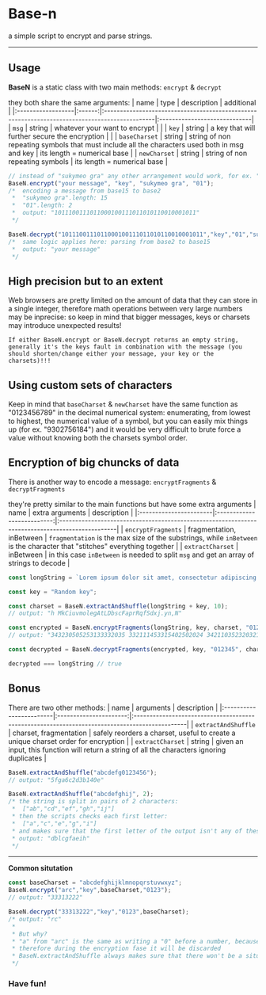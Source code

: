 
# Base-n
a simple script to encrypt and parse strings.

---

## Usage
**BaseN** is a static class with two main methods: ```encrypt``` & ```decrypt```

they both share the same arguments:
| name              |  type  | description                                                                                   | additional                   |
|:------------------|:------:|:----------------------------------------------------------------------------------------------|:-----------------------------|
| ```msg```         | string | whatever your want to encrypt                                                                 |                              |
| ```key```         | string | a key that will further secure the encryption                                                 |                              |
| ```baseCharset``` | string | string of non repeating symbols that must include all the characters used both in msg and key | its length = numerical base  |
| ```newCharset```  | string | string of non repeating symbols                                                               | its length = numerical base  |

```js
// instead of "sukymeo gra" any other arrangement would work, for ex. " aegkmorsuy" BUT with a different output!!
BaseN.encrypt("your message", "key", "sukymeo gra", "01");
/*  encoding a message from base15 to base2
 *  "sukymeo gra".length: 15
 *  "01".length: 2
 *  output: "1011100111011000100111011010110010001011"
 */

BaseN.decrypt("1011100111011000100111011010110010001011","key","01","sukymeo gra");
/*  same logic applies here: parsing from base2 to base15
 *  output: "your message"
 */
```

## High precision but to an extent
Web browsers are pretty limited on the amount of data that they can store in a single integer, therefore math operations between very large numbers may be inprecise: so keep in mind that bigger messages, keys or charsets may introduce unexpected results!

```If either BaseN.encrypt or BaseN.decrypt returns an empty string, generally it's the keys fault in combination with the message (you should shorten/change either your message, your key or the charsets)!!!```

## Using custom sets of characters
Keep in mind that ```baseCharset``` & ```newCharset``` have the same function as "0123456789" in the decimal numerical system: enumerating, from lowest to highest, the numerical value of a symbol, but you can easily mix things up (for ex. "9302756184") and it would be very difficult to brute force a value without knowing both the charsets symbol order.

## Encryption of big chuncks of data
There is another way to encode a message: ```encryptFragments``` & ```decryptFragments```

they're pretty similar to the main functions but have some extra arguments
| name                   | extra arguments            | description                                                                                     |
|:-----------------------|:--------------------------:|:------------------------------------------------------------------------------------------------|
| ```encryptFragments``` | fragmentation, inBetween   | ```fragmentation``` is the max size of the substrings, while ```inBetween``` is the character that "stitches" everything together |
| ```extractCharset```   | inBetween                  | in this case ```inBetween``` is needed to split ```msg``` and get an array of strings to decode |
```js
const longString = `Lorem ipsum dolor sit amet, consectetur adipiscing elit. Mauris hendrerit, enim et tempus cursus, magna nisi ullamcorper ipsum, vitae facilisis elit neque sed justo. Cras laoreet, erat non dignissim interdum, sapien mi sagittis ante, in sagittis nulla ligula sit amet augue. Morbi laoreet urna at enim venenatis, id lobortis purus ornare. Sed ut magna eget dui dignissim aliquet molestie ac elit. Sed volutpat vulputate ipsum ac interdum. Fusce dignissim, turpis sit amet feugiat egestas, turpis enim hendrerit justo, non congue ex orci sit amet sem. Cras venenatis augue posuere suscipit commodo. Donec vel sagittis ante. Aenean lacinia tortor eget magna malesuada, vitae ultricies lacus ultricies. Nullam bibendum urna eget justo dignissim, sed rutrum dolor aliquet. Suspendisse feugiat tortor eget tempor euismod. Mauris convallis laoreet tortor at tristique. Maecenas eleifend fringilla mi. Nam eu mauris cursus magna lobortis accumsan.`;

const key = "Random key";

const charset = BaseN.extractAndShuffle(longString + key, 10);
// output: "h MkCiuvmolegAtLDbscFaprRqfSdxj.yn,N"

const encrypted = BaseN.encryptFragments(longString, key, charset, "012345")
// output: "343230505253133332035 332111453315402502024 342110352320321502132 313304511355050053520 304543514220105045445 10133344251024502224 305155041135021433534 305154234145021030220 345322102325302052020 351100510230121551352 341030342004054035135 344240352445403321054 10035305124210445013 342434541551405031424 350155041325433105212 340513005140143425215 330304254043132343455 10125242414532104315 345450302153441515203 335312355430033005124 313324520014140525255 353443500003240035255 353203502354053503412 342202441233335253445 335324255433221041433 353114455334142315255 335322113255055503335 340104531144341342524 10125242414532054024 300030341405235145324 332113100005021311224 351042150013242122532 305323510141434330155 10115422350532344151 340542150353240311112 353114500325235420024 11422450553543135420 10313344433032054020 333244510354042503450 10133344251024300552 10153243125251200115 331104414230301101520 335445050253201255124 313324520014140455251 330305105152433155324 350303553113250053053 335302110225235310234 342110205235033311220 345204510351454525241 330450455433243510531 10543423500532225530 11442505244310454221 313115154005034135134 315114325444535240041 10312154242143020205 10025402322134034223 313434255433201041035 345110453434143331520 350105011221433105250 333223254015414502432 313255141245041502152 340154202220035325441 340012101333443325320 344435150004000551232 305324325145044131220 332434033403240311434 350100324513435050041 353252150310303042124 345302154400134245135 344320555444043254120 325104454404235230044 340031450253134345452 10133554242103541030 333111455343333252024 333042110332435330141 305103242015442123520 353243521235050455202 330300400112433252034 11403445223550054130 333454253523243141041 10203441404351440424 335303254022135013335 305155041445421003333 344155041311441331534 342114253520341335252 342114225220150043135 340012142405005145452 350114554324010145403 11405445554522010441 10102420042550554023 330113213231533245250 330455050433240311112 353114453425403100055 10314000124243214305"

const decrypted = BaseN.decryptFragments(encrypted, key, "012345", charset);

decrypted === longString // true
```
## Bonus
There are two other methods:
| name                    | arguments              | description                                                                                   |
|:------------------------|:----------------------:|:----------------------------------------------------------------------------------------------|
| ```extractAndShuffle``` | charset, fragmentation | safely reorders a charset, useful to create a unique charset order for encryption             |
| ```extractCharset```    | string                 | given an input, this function will return a string of all the characters ignoring duplicates  |
```js
BaseN.extractAndShuffle("abcdefg0123456");
// output: "5fga6c2d3b140e"

BaseN.extractAndShuffle("abcdefghij", 2);
/* the string is split in pairs of 2 characters:
 *	["ab","cd","ef","gh","ij"]
 * then the scripts checks each first letter:
 *	["a","c","e","g","i"]
 * and makes sure that the first letter of the output isn't any of these
 * output: "dblcgfaeih"
 */
```
---

**Common situtation**
```js
const baseCharset = "abcdefghijklmnopqrstuvwxyz";
BaseN.encrypt("arc","key",baseCharset,"0123");
// output: "33313222"

BaseN.decrypt("33313222","key","0123",baseCharset);
/* output: "rc"
 *
 * But why?
 * "a" from "arc" is the same as writing a "0" before a number, because in our baseCharset it's actually the first symbol
 * therefore during the encryption fase it will be discarded
 * BaseN.extractAndShuffle always makes sure that there won't be a situation like this!
 */
```

### Have fun!
